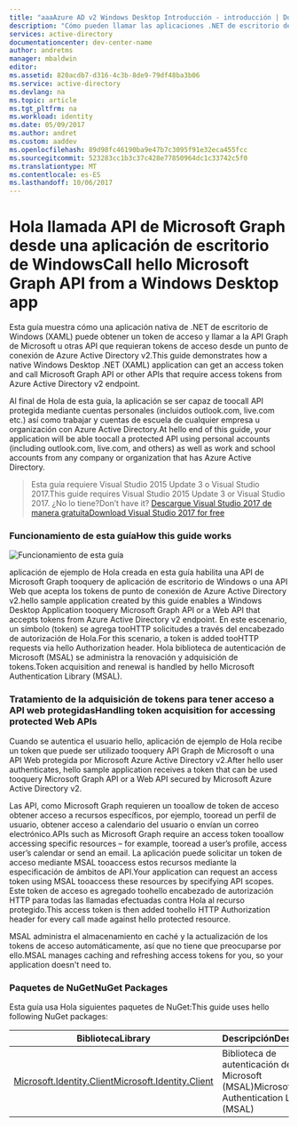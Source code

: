 ```yaml
---
title: "aaaAzure AD v2 Windows Desktop Introducción - introducción | Documentos de Microsoft"
description: "Cómo pueden llamar las aplicaciones .NET de escritorio de Windows (XAML) a una API que requiera tokens de acceso mediante el punto de conexión de Azure Active Directory v2"
services: active-directory
documentationcenter: dev-center-name
author: andretms
manager: mbaldwin
editor: 
ms.assetid: 820acdb7-d316-4c3b-8de9-79df48ba3b06
ms.service: active-directory
ms.devlang: na
ms.topic: article
ms.tgt_pltfrm: na
ms.workload: identity
ms.date: 05/09/2017
ms.author: andret
ms.custom: aaddev
ms.openlocfilehash: 89d98fc46190ba9e47b7c3095f91e32eca455fcc
ms.sourcegitcommit: 523283cc1b3c37c428e77850964dc1c33742c5f0
ms.translationtype: MT
ms.contentlocale: es-ES
ms.lasthandoff: 10/06/2017
---
```

# <a name="call-hello-microsoft-graph-api-from-a-windows-desktop-app"></a><span data-ttu-id="28bf7-103">Hola llamada API de Microsoft Graph desde una aplicación de escritorio de Windows</span><span class="sxs-lookup"><span data-stu-id="28bf7-103">Call hello Microsoft Graph API from a Windows Desktop app</span></span>

<span data-ttu-id="28bf7-104">Esta guía muestra cómo una aplicación nativa de .NET de escritorio de Windows (XAML) puede obtener un token de acceso y llamar a la API Graph de Microsoft u otras API que requieran tokens de acceso desde un punto de conexión de Azure Active Directory v2.</span><span class="sxs-lookup"><span data-stu-id="28bf7-104">This guide demonstrates how a native Windows Desktop .NET (XAML) application can get an access token and call Microsoft Graph API or other APIs that require access tokens from Azure Active Directory v2 endpoint.</span></span>

<span data-ttu-id="28bf7-105">Al final de Hola de esta guía, la aplicación se ser capaz de toocall API protegida mediante cuentas personales (incluidos outlook.com, live.com etc.) así como trabajar y cuentas de escuela de cualquier empresa u organización con Azure Active Directory.</span><span class="sxs-lookup"><span data-stu-id="28bf7-105">At hello end of this guide, your application will be able toocall a protected API using personal accounts (including outlook.com, live.com, and others) as well as work and school accounts from any company or organization that has Azure Active Directory.</span></span>  

> <span data-ttu-id="28bf7-106">Esta guía requiere Visual Studio 2015 Update 3 o Visual Studio 2017.</span><span class="sxs-lookup"><span data-stu-id="28bf7-106">This guide requires Visual Studio 2015 Update 3 or Visual Studio 2017.</span></span>  <span data-ttu-id="28bf7-107">¿No lo tiene?</span><span class="sxs-lookup"><span data-stu-id="28bf7-107">Don’t have it?</span></span> [<span data-ttu-id="28bf7-108">Descargue Visual Studio 2017 de manera gratuita</span><span class="sxs-lookup"><span data-stu-id="28bf7-108">Download Visual Studio 2017 for free</span></span>](https://www.visualstudio.com/downloads/)

### <a name="how-this-guide-works"></a><span data-ttu-id="28bf7-109">Funcionamiento de esta guía</span><span class="sxs-lookup"><span data-stu-id="28bf7-109">How this guide works</span></span>

![Funcionamiento de esta guía](media/active-directory-mobileanddesktopapp-windowsdesktop-intro/windesktophowitworks.png)

<span data-ttu-id="28bf7-111">aplicación de ejemplo de Hola creada en esta guía habilita una API de Microsoft Graph tooquery de aplicación de escritorio de Windows o una API Web que acepta los tokens de punto de conexión de Azure Active Directory v2.</span><span class="sxs-lookup"><span data-stu-id="28bf7-111">hello sample application created by this guide enables a Windows Desktop Application tooquery Microsoft Graph API or a Web API that accepts tokens from Azure Active Directory v2 endpoint.</span></span> <span data-ttu-id="28bf7-112">En este escenario, un símbolo (token) se agrega tooHTTP solicitudes a través del encabezado de autorización de Hola.</span><span class="sxs-lookup"><span data-stu-id="28bf7-112">For this scenario, a token is added tooHTTP requests via hello Authorization header.</span></span> <span data-ttu-id="28bf7-113">Hola biblioteca de autenticación de Microsoft (MSAL) se administra la renovación y adquisición de tokens.</span><span class="sxs-lookup"><span data-stu-id="28bf7-113">Token acquisition and renewal is handled by hello Microsoft Authentication Library (MSAL).</span></span>


### <a name="handling-token-acquisition-for-accessing-protected-web-apis"></a><span data-ttu-id="28bf7-114">Tratamiento de la adquisición de tokens para tener acceso a API web protegidas</span><span class="sxs-lookup"><span data-stu-id="28bf7-114">Handling token acquisition for accessing protected Web APIs</span></span>

<span data-ttu-id="28bf7-115">Cuando se autentica el usuario hello, aplicación de ejemplo de Hola recibe un token que puede ser utilizado tooquery API Graph de Microsoft o una API Web protegida por Microsoft Azure Active Directory v2.</span><span class="sxs-lookup"><span data-stu-id="28bf7-115">After hello user authenticates, hello sample application receives a token that can be used tooquery Microsoft Graph API or a Web API secured by Microsoft Azure Active Directory v2.</span></span>

<span data-ttu-id="28bf7-116">Las API, como Microsoft Graph requieren un tooallow de token de acceso obtener acceso a recursos específicos, por ejemplo, tooread un perfil de usuario, obtener acceso a calendario del usuario o envían un correo electrónico.</span><span class="sxs-lookup"><span data-stu-id="28bf7-116">APIs such as Microsoft Graph require an access token tooallow accessing specific resources – for example, tooread a user’s profile, access user’s calendar or send an email.</span></span> <span data-ttu-id="28bf7-117">La aplicación puede solicitar un token de acceso mediante MSAL tooaccess estos recursos mediante la especificación de ámbitos de API.</span><span class="sxs-lookup"><span data-stu-id="28bf7-117">Your application can request an access token using MSAL tooaccess these resources by specifying API scopes.</span></span> <span data-ttu-id="28bf7-118">Este token de acceso es agregado toohello encabezado de autorización HTTP para todas las llamadas efectuadas contra Hola al recurso protegido.</span><span class="sxs-lookup"><span data-stu-id="28bf7-118">This access token is then added toohello HTTP Authorization header for every call made against hello protected resource.</span></span> 

<span data-ttu-id="28bf7-119">MSAL administra el almacenamiento en caché y la actualización de los tokens de acceso automáticamente, así que no tiene que preocuparse por ello.</span><span class="sxs-lookup"><span data-stu-id="28bf7-119">MSAL manages caching and refreshing access tokens for you, so your application doesn't need to.</span></span>


### <a name="nuget-packages"></a><span data-ttu-id="28bf7-120">Paquetes de NuGet</span><span class="sxs-lookup"><span data-stu-id="28bf7-120">NuGet Packages</span></span>

<span data-ttu-id="28bf7-121">Esta guía usa Hola siguientes paquetes de NuGet:</span><span class="sxs-lookup"><span data-stu-id="28bf7-121">This guide uses hello following NuGet packages:</span></span>

|<span data-ttu-id="28bf7-122">Biblioteca</span><span class="sxs-lookup"><span data-stu-id="28bf7-122">Library</span></span>|<span data-ttu-id="28bf7-123">Descripción</span><span class="sxs-lookup"><span data-stu-id="28bf7-123">Description</span></span>|
|---|---|
|[<span data-ttu-id="28bf7-124">Microsoft.Identity.Client</span><span class="sxs-lookup"><span data-stu-id="28bf7-124">Microsoft.Identity.Client</span></span>](https://www.nuget.org/packages/Microsoft.Identity.Client)|<span data-ttu-id="28bf7-125">Biblioteca de autenticación de Microsoft (MSAL)</span><span class="sxs-lookup"><span data-stu-id="28bf7-125">Microsoft Authentication Library (MSAL)</span></span>|

